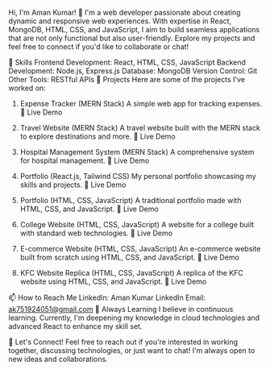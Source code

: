 Hi, I'm Aman Kumar! 👋
I'm a web developer passionate about creating dynamic and responsive web experiences. With expertise in React, MongoDB, HTML, CSS, and JavaScript, I aim to build seamless applications that are not only functional but also user-friendly. Explore my projects and feel free to connect if you'd like to collaborate or chat!

🚀 Skills
Frontend Development: React, HTML, CSS, JavaScript
Backend Development: Node.js, Express.js
Database: MongoDB
Version Control: Git
Other Tools: RESTful APIs
💼 Projects
Here are some of the projects I've worked on:

1. Expense Tracker (MERN Stack)
A simple web app for tracking expenses.
🔗 Live Demo

2. Travel Website (MERN Stack)
A travel website built with the MERN stack to explore destinations and more.
🔗 Live Demo

3. Hospital Management System (MERN Stack)
A comprehensive system for hospital management.
🔗 Live Demo

4. Portfolio (React.js, Tailwind CSS)
My personal portfolio showcasing my skills and projects.
🔗 Live Demo

5. Portfolio (HTML, CSS, JavaScript)
A traditional portfolio made with HTML, CSS, and JavaScript.
🔗 Live Demo

6. College Website (HTML, CSS, JavaScript)
A website for a college built with standard web technologies.
🔗 Live Demo

7. E-commerce Website (HTML, CSS, JavaScript)
An e-commerce website built from scratch using HTML, CSS, and JavaScript.
🔗 Live Demo

8. KFC Website Replica (HTML, CSS, JavaScript)
A replica of the KFC website using HTML, CSS, and JavaScript.
🔗 Live Demo

📫 How to Reach Me
LinkedIn: Aman Kumar LinkedIn
Email: ak751924051@gmail.com
🌱 Always Learning
I believe in continuous learning. Currently, I'm deepening my knowledge in cloud technologies and advanced React to enhance my skill set.

🤝 Let's Connect!
Feel free to reach out if you're interested in working together, discussing technologies, or just want to chat! I'm always open to new ideas and collaborations.
